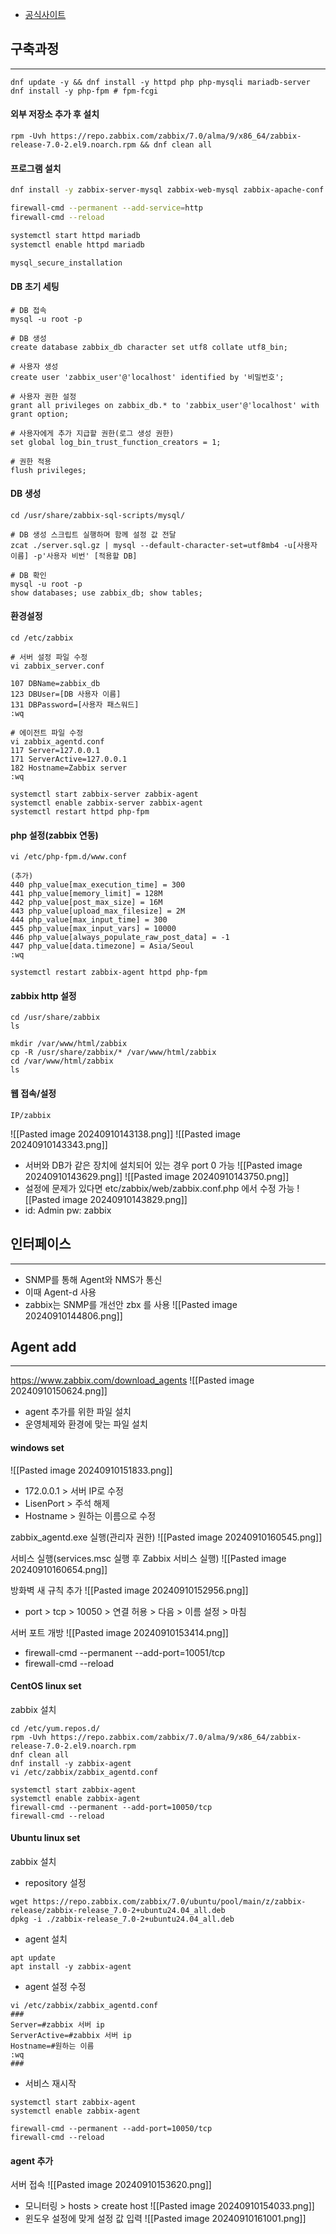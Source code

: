 - [공식사이트](https://www.zabbix.com/)

## 구축과정
---
```
dnf update -y && dnf install -y httpd php php-mysqli mariadb-server
dnf install -y php-fpm # fpm-fcgi
```

#### 외부 저장소 추가 후 설치
```
rpm -Uvh https://repo.zabbix.com/zabbix/7.0/alma/9/x86_64/zabbix-release-7.0-2.el9.noarch.rpm && dnf clean all
```

#### 프로그램 설치
```bash
dnf install -y zabbix-server-mysql zabbix-web-mysql zabbix-apache-conf zabbix-sql-scripts zabbix-selinux-policy zabbix-agent

firewall-cmd --permanent --add-service=http
firewall-cmd --reload

systemctl start httpd mariadb
systemctl enable httpd mariadb

mysql_secure_installation

```

#### DB 초기 세팅
```
# DB 접속
mysql -u root -p

# DB 생성
create database zabbix_db character set utf8 collate utf8_bin;

# 사용자 생성
create user 'zabbix_user'@'localhost' identified by '비밀번호';

# 사용자 권한 설정
grant all privileges on zabbix_db.* to 'zabbix_user'@'localhost' with grant option;

# 사용자에게 추가 지급할 권한(로그 생성 권한)
set global log_bin_trust_function_creators = 1;

# 권한 적용
flush privileges;
```

#### DB 생성
```
cd /usr/share/zabbix-sql-scripts/mysql/

# DB 생성 스크립트 실행하며 함께 설정 값 전달
zcat ./server.sql.gz | mysql --default-character-set=utf8mb4 -u[사용자 이름] -p'사용자 비번' [적용할 DB]

# DB 확인
mysql -u root -p
show databases; use zabbix_db; show tables;
```

#### 환경설정
```
cd /etc/zabbix

# 서버 설정 파일 수정
vi zabbix_server.conf

107 DBName=zabbix_db
123 DBUser=[DB 사용자 이름]
131 DBPassword=[사용자 패스워드]
:wq 

# 에이전트 파일 수정
vi zabbix_agentd.conf
117 Server=127.0.0.1
171 ServerActive=127.0.0.1
182 Hostname=Zabbix server
:wq 

systemctl start zabbix-server zabbix-agent
systemctl enable zabbix-server zabbix-agent
systemctl restart httpd php-fpm

```

#### php 설정(zabbix 연동)
```
vi /etc/php-fpm.d/www.conf

(추가)
440 php_value[max_execution_time] = 300
441 php_value[memory_limit] = 128M
442 php_value[post_max_size] = 16M
443 php_value[upload_max_filesize] = 2M
444 php_value[max_input_time] = 300
445 php_value[max_input_vars] = 10000
446 php_value[always_populate_raw_post_data] = -1
447 php_value[data.timezone] = Asia/Seoul
:wq

systemctl restart zabbix-agent httpd php-fpm
```

#### zabbix http 설정
```
cd /usr/share/zabbix
ls

mkdir /var/www/html/zabbix
cp -R /usr/share/zabbix/* /var/www/html/zabbix
cd /var/www/html/zabbix
ls
```

#### 웹 접속/설정
```
IP/zabbix
```
![[Pasted image 20240910143138.png]]
![[Pasted image 20240910143343.png]]
- 서버와 DB가 같은 장치에 설치되어 있는 경우 port 0 가능
![[Pasted image 20240910143629.png]]
![[Pasted image 20240910143750.png]]
- 설정에 문제가 있다면 etc/zabbix/web/zabbix.conf.php 에서 수정 가능
![[Pasted image 20240910143829.png]]
- id: Admin pw: zabbix

## 인터페이스
---
- SNMP를 통해 Agent와 NMS가 통신
- 이때 Agent-d 사용
- zabbix는 SNMP를 개선안 zbx 를 사용
![[Pasted image 20240910144806.png]]

## Agent add
---
https://www.zabbix.com/download_agents
![[Pasted image 20240910150624.png]]
- agent 추가를 위한 파일 설치
- 운영체제와 환경에 맞는 파일 설치

#### windows set
![[Pasted image 20240910151833.png]]
- 172.0.0.1 > 서버 IP로 수정
- LisenPort > 주석 해제
- Hostname > 원하는 이름으로 수정

zabbix_agentd.exe 실행(관리자 권한)
![[Pasted image 20240910160545.png]]

서비스 실행(services.msc 실행 후 Zabbix 서비스 실행)
![[Pasted image 20240910160654.png]]

방화벽 새 규칙 추가
![[Pasted image 20240910152956.png]]
- port > tcp > 10050 > 연결 허용 > 다음 > 이름 설정 > 마침

서버 포트 개방
![[Pasted image 20240910153414.png]]
- firewall-cmd --permanent --add-port=10051/tcp
- firewall-cmd --reload

#### CentOS linux set
zabbix 설치
```
cd /etc/yum.repos.d/
rpm -Uvh https://repo.zabbix.com/zabbix/7.0/alma/9/x86_64/zabbix-release-7.0-2.el9.noarch.rpm
dnf clean all
dnf install -y zabbix-agent
vi /etc/zabbix/zabbix_agentd.conf

systemctl start zabbix-agent
systemctl enable zabbix-agent
firewall-cmd --permanent --add-port=10050/tcp
firewall-cmd --reload
```

#### Ubuntu linux set
zabbix 설치
- repository 설정
```
wget https://repo.zabbix.com/zabbix/7.0/ubuntu/pool/main/z/zabbix-release/zabbix-release_7.0-2+ubuntu24.04_all.deb
dpkg -i ./zabbix-release_7.0-2+ubuntu24.04_all.deb
```

- agent 설치
```
apt update
apt install -y zabbix-agent
```

- agent 설정 수정
```
vi /etc/zabbix/zabbix_agentd.conf
###
Server=#zabbix 서버 ip
ServerActive=#zabbix 서버 ip
Hostname=#원하는 이름
:wq 
###
```

- 서비스 재시작
```
systemctl start zabbix-agent
systemctl enable zabbix-agent

firewall-cmd --permanent --add-port=10050/tcp
firewall-cmd --reload
```
#### agent 추가
서버 접속
![[Pasted image 20240910153620.png]]
- 모니터링 > hosts > create host
![[Pasted image 20240910154033.png]]
- 윈도우 설정에 맞게 설정 값 입력
![[Pasted image 20240910161001.png]]
